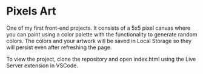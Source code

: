 # Pixels Art

One of my first front-end projects. It consists of a 5x5 pixel canvas where you can paint using a color palette with the functionality to generate random colors. The colors and your artwork will be saved in Local Storage so they will persist even after refreshing the page.

To view the project, clone the repository and open index.html using the Live Server extension in VSCode.
